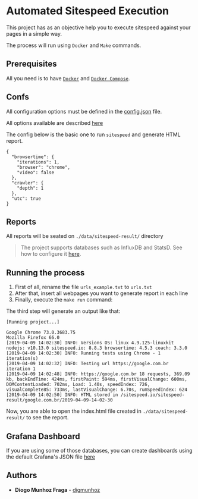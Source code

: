 # Automated Sitespeed Execution

This project has as an objective help you to execute sitespeed against your pages in a simple way.

The process will run using `Docker` and `Make` commands.

## Prerequisites

All you need is to have [`Docker`](https://docs.docker.com/install/) and [`Docker Compose`](https://docs.docker.com/compose/install/).

## Confs

All configuration options must be defined in the [config.json](./config.json) file.

All options available are described [here](https://www.sitespeed.io/documentation/sitespeed.io/configuration/)

The config below is the basic one to run `sitespeed` and generate HTML report.

```
{
  "browsertime": {
    "iterations": 1,
    "browser": "chrome",
    "video": false
  },
  "crawler": {
    "depth": 1
  },
  "utc": true
}
```

## Reports

All reports will be seated on `./data/sitespeed-result/` directory

> The project supports databases such as InfluxDB and StatsD. See how to configure it [here](https://www.sitespeed.io/documentation/sitespeed.io/configuration/).

## Running the process

1. First of all, rename the file `urls_example.txt` to `urls.txt`
2. After that, insert all webpages you want to generate report in each line
3. Finally, execute the `make run` command: 

The third step will generate an output like that:

```
[Running project...]

Google Chrome 73.0.3683.75 
Mozilla Firefox 66.0
[2019-04-09 14:02:30] INFO: Versions OS: linux 4.9.125-linuxkit nodejs: v10.13.0 sitespeed.io: 8.8.3 browsertime: 4.5.3 coach: 3.3.0
[2019-04-09 14:02:30] INFO: Running tests using Chrome - 1 iteration(s)
[2019-04-09 14:02:32] INFO: Testing url https://google.com.br iteration 1
[2019-04-09 14:02:48] INFO: https://google.com.br 18 requests, 369.09 kb, backEndTime: 424ms, firstPaint: 594ms, firstVisualChange: 600ms, DOMContentLoaded: 702ms, Load: 1.40s, speedIndex: 726, visualComplete85: 733ms, lastVisualChange: 6.70s, rumSpeedIndex: 624
[2019-04-09 14:02:50] INFO: HTML stored in /sitespeed.io/sitespeed-result/google.com.br/2019-04-09-14-02-30
```

Now, you are able to open the index.html file created in `./data/sitespeed-result/` to see the report.

## Grafana Dashboard

If you are using some of those databases, you can create dashboards using the default Grafana's JSON file [here](https://github.com/sitespeedio/grafana-bootstrap-docker/tree/master/dashboards)

## Authors

* **Diogo Munhoz Fraga** - [digmunhoz](https://github.com/digmunhoz)